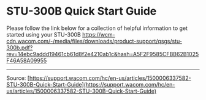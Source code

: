 # STU-300B Quick Start Guide

Please follow the link below for a collection of helpful information to get started using your STU-300B https://wcm-cdn.wacom.com/-/media/files/downloads/product-support/qsgs/stu-300b.pdf?rev=14ebc9addd19461cb61d8f2e4210ab1c&hash=A5F2F9585CFBB62B1025F46A58A09955

---
Source: [https://support.wacom.com/hc/en-us/articles/1500006337582-STU-300B-Quick-Start-Guide](https://support.wacom.com/hc/en-us/articles/1500006337582-STU-300B-Quick-Start-Guide)
